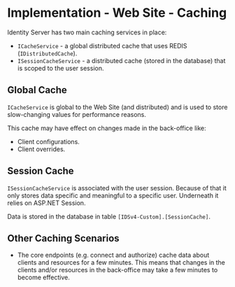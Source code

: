 # Implementation - Web Site - Caching

Identity Server has two main caching services in place:

- `ICacheService` - a global distributed cache that uses REDIS (`IDistributedCache`).
- `ISessionCacheService` - a distributed cache (stored in the database) that is scoped to the user session.

## Global Cache

`ICacheService` is global to the Web Site (and distributed) and is used to store slow-changing values for performance reasons.

This cache may have effect on changes made in the back-office like:

- Client configurations.
- Client overrides.

## Session Cache

`ISessionCacheService` is associated with the user session. Because of that it only stores data specific and meaningful to a specific user. Underneath it relies on ASP.NET Session.

Data is stored in the database in table `[IDSv4-Custom].[SessionCache]`.

## Other Caching Scenarios

- The core endpoints (e.g. connect and authorize) cache data about clients and resources for a few minutes. This means that changes in the clients and/or resources in the back-office may take a few minutes to become effective.